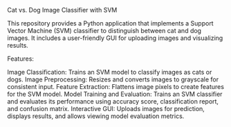 Cat vs. Dog Image Classifier with SVM

This repository provides a Python application that implements a Support Vector Machine (SVM) classifier to distinguish between cat and dog images. It includes a user-friendly GUI for uploading images and visualizing results.

Features:

Image Classification: Trains an SVM model to classify images as cats or dogs.
Image Preprocessing: Resizes and converts images to grayscale for consistent input.
Feature Extraction: Flattens image pixels to create features for the SVM model.
Model Training and Evaluation: Trains an SVM classifier and evaluates its performance using accuracy score, classification report, and confusion matrix.
Interactive GUI: Uploads images for prediction, displays results, and allows viewing model evaluation metrics.
